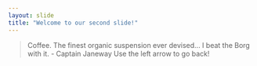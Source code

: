 ```yaml
---
layout: slide
title: "Welcome to our second slide!"
---
```

>Coffee.  The finest organic suspension ever devised... I beat the Borg with it. - Captain Janeway
Use the left arrow to go back!
